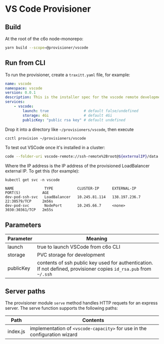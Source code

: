 # VS Code Provisioner

## Build
At the root of the c6o node-monorepo:

```bash
yarn build --scope=@provisioner/vscode
```

## Run from CLI

To run the provisioner, create a `traxitt.yaml` file, for example:

```yaml
name: vscode
namespace: vscode
version: 0.0.1
description: This is the installer spec for the vscode remote development environment
services:
    - vscode:
        launch: true                # default false/undefined
        storage: 4Gi                # default 4Gi
        publicKey: "public rsa key" # default undefined
```

Drop it into a directory like `~/provisioners/vscode`, then execute

```bash
czctl provision ~/provisioners/vscode
```

To test out VSCode once it's installed in a cluster:

``` bash
code --folder-uri vscode-remote://ssh-remote%2Broot@${externalIP}/data
```

Where the IP address is the IP address of the provisioned LoadBalancer external IP.  To get this (for example):

```
kubectl get svc -n vscode

NAME              TYPE           CLUSTER-IP      EXTERNAL-IP     PORT(S)          AGE
dev-pod-ssh-svc   LoadBalancer   10.245.81.114   138.197.236.7   22:30579/TCP     2m56s
dev-pod-svc       NodePort       10.245.66.7     <none>          3030:30361/TCP   2m55s
```

## Parameters

| Parameter | Meaning |
| --------- | ------- |
| launch | true to launch VSCode from c6o CLI |
| storage | PVC storage for development |
| publicKey | contents of ssh public key used for authentication.  If not defined, provisioner copies `id_rsa.pub` from `~/.ssh` |

## Server paths

The provisioner module `serve` method handles HTTP requets for an express server.  The serve function supports the following paths:

| Path | Contents |
| --------- | ------- |
| index.js | implementation of `<vscode-capacity>` for use in the configuration wizard |
